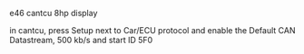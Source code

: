 e46 cantcu 8hp display

in cantcu, press Setup next to Car/ECU protocol and enable the Default CAN Datastream, 500 kb/s and start ID 5F0